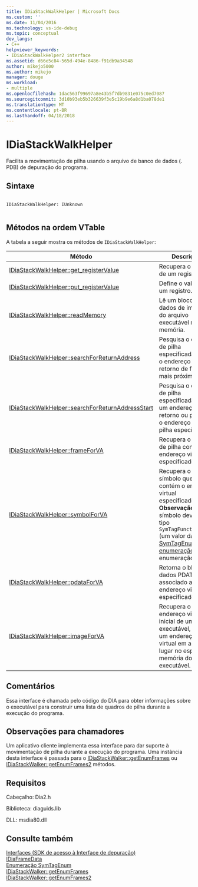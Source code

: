 ```yaml
---
title: IDiaStackWalkHelper | Microsoft Docs
ms.custom: ''
ms.date: 11/04/2016
ms.technology: vs-ide-debug
ms.topic: conceptual
dev_langs:
- C++
helpviewer_keywords:
- IDiaStackWalkHelper2 interface
ms.assetid: d66e5c84-565d-494e-8486-f91db9a34548
author: mikejo5000
ms.author: mikejo
manager: douge
ms.workload:
- multiple
ms.openlocfilehash: 1dac563f99697a8e43b5f7db9831e075c0ed7087
ms.sourcegitcommit: 3d10b93eb5b326639f3e5c19b9e6a8d1ba078de1
ms.translationtype: MT
ms.contentlocale: pt-BR
ms.lasthandoff: 04/18/2018
---
```

# <a name="idiastackwalkhelper"></a>IDiaStackWalkHelper
Facilita a movimentação de pilha usando o arquivo de banco de dados (. PDB) de depuração do programa.  
  
## <a name="syntax"></a>Sintaxe  
  
```  
  
IDiaStackWalkHelper: IUnknown  
  
```  
  
## <a name="methods-in-vtable-order"></a>Métodos na ordem VTable  
 A tabela a seguir mostra os métodos de `IDiaStackWalkHelper`:  
  
|Método|Descrição|  
|------------|-----------------|  
|[IDiaStackWalkHelper::get_registerValue](../../debugger/debug-interface-access/idiastackwalkhelper-get-registervalue.md)|Recupera o valor de um registro.|  
|[IDiaStackWalkHelper::put_registerValue](../../debugger/debug-interface-access/idiastackwalkhelper-put-registervalue.md)|Define o valor de um registro.|  
|[IDiaStackWalkHelper::readMemory](../../debugger/debug-interface-access/idiastackwalkhelper-readmemory.md)|Lê um bloco de dados de imagem do arquivo executável na memória.|  
|[IDiaStackWalkHelper::searchForReturnAddress](../../debugger/debug-interface-access/idiastackwalkhelper-searchforreturnaddress.md)|Pesquisa o quadro de pilha especificada para o endereço de retorno de função mais próximo.|  
|[IDiaStackWalkHelper::searchForReturnAddressStart](../../debugger/debug-interface-access/idiastackwalkhelper-searchforreturnaddressstart.md)|Pesquisa o quadro de pilha especificada para um endereço de retorno ou próximo o endereço de pilha especificada.|  
|[IDiaStackWalkHelper::frameForVA](../../debugger/debug-interface-access/idiastackwalkhelper-frameforva.md)|Recupera o quadro de pilha contém o endereço virtual especificado.|  
|[IDiaStackWalkHelper::symbolForVA](../../debugger/debug-interface-access/idiastackwalkhelper-symbolforva.md)|Recupera o símbolo que contém o endereço virtual especificado. **Observação:** símbolo deve ter o tipo `SymTagFunctionType` (um valor da [SymTagEnum enumeração](../../debugger/debug-interface-access/symtagenum.md) enumeração).|  
|[IDiaStackWalkHelper::pdataForVA](../../debugger/debug-interface-access/idiastackwalkhelper-pdataforva.md)|Retorna o bloco de dados PDATA associado ao endereço virtual especificado.|  
|[IDiaStackWalkHelper::imageForVA](../../debugger/debug-interface-access/idiastackwalkhelper-imageforva.md)|Recupera o endereço virtual inicial de um executável, dado um endereço virtual em algum lugar no espaço de memória do executável.|  
  
## <a name="remarks"></a>Comentários  
 Essa interface é chamada pelo código do DIA para obter informações sobre o executável para construir uma lista de quadros de pilha durante a execução do programa.  
  
## <a name="notes-for-callers"></a>Observações para chamadores  
 Um aplicativo cliente implementa essa interface para dar suporte à movimentação de pilha durante a execução do programa. Uma instância desta interface é passada para o [IDiaStackWalker::getEnumFrames](../../debugger/debug-interface-access/idiastackwalker-getenumframes.md) ou [IDiaStackWalker::getEnumFrames2](../../debugger/debug-interface-access/idiastackwalker-getenumframes2.md) métodos.  
  
## <a name="requirements"></a>Requisitos  
 Cabeçalho: Dia2.h  
  
 Biblioteca: diaguids.lib  
  
 DLL: msdia80.dll  
  
## <a name="see-also"></a>Consulte também  
 [Interfaces (SDK de acesso à Interface de depuração)](../../debugger/debug-interface-access/interfaces-debug-interface-access-sdk.md)   
 [IDiaFrameData](../../debugger/debug-interface-access/idiaframedata.md)   
 [Enumeração SymTagEnum](../../debugger/debug-interface-access/symtagenum.md)   
 [IDiaStackWalker::getEnumFrames](../../debugger/debug-interface-access/idiastackwalker-getenumframes.md)   
 [IDiaStackWalker::getEnumFrames2](../../debugger/debug-interface-access/idiastackwalker-getenumframes2.md)